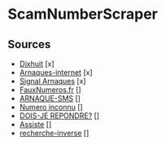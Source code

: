 # ScamNumberScraper

## Sources

-   [Dixhuit](http://www.dixhuit.fr) [x]
-   [Arnaques-internet](http://www.arnaques-internet.info/numero-telephone.html) [x]
-   [Signal Arnaques](https://www.signal-arnaques.com/phone-fraud) [x]
-   [FauxNumeros.fr](http://fauxnumeros.fr) []
-   [ARNAQUE-SMS](https://www.arnaque-sms.com) []
-   [Numero inconnu](https://www.numeroinconnu.fr) []
-   [DOIS-JE REPONDRE?](https://www.doisjerepondre.fr) []
-   [Assiste](https://assiste.com/Arnaques_telephoniques/index_01.html) []
-   [recherche-inverse](https://www.recherche-inverse.com/appel-numeros-douteux/) []
